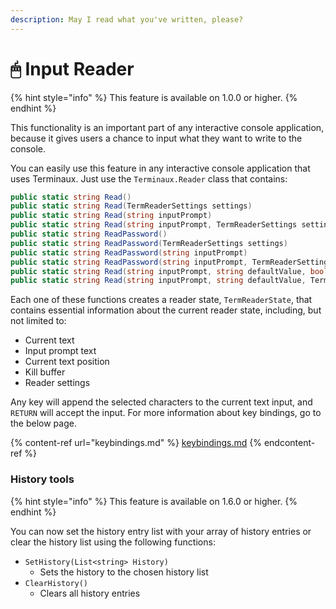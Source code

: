 ```yaml
---
description: May I read what you've written, please?
---
```


# 🖱 Input Reader

{% hint style="info" %}
This feature is available on 1.0.0 or higher.
{% endhint %}

This functionality is an important part of any interactive console application, because it gives users a chance to input what they want to write to the console.

You can easily use this feature in any interactive console application that uses Terminaux. Just use the `Terminaux.Reader` class that contains:

```csharp
public static string Read()
public static string Read(TermReaderSettings settings)
public static string Read(string inputPrompt)
public static string Read(string inputPrompt, TermReaderSettings settings)
public static string ReadPassword()
public static string ReadPassword(TermReaderSettings settings)
public static string ReadPassword(string inputPrompt)
public static string ReadPassword(string inputPrompt, TermReaderSettings settings)
public static string Read(string inputPrompt, string defaultValue, bool password = false, bool oneLineWrap = false, bool interruptible = false)
public static string Read(string inputPrompt, string defaultValue, TermReaderSettings settings, bool password = false, bool oneLineWrap = false, bool interruptible = false)
```

Each one of these functions creates a reader state, `TermReaderState`, that contains essential information about the current reader state, including, but not limited to:

* Current text
* Input prompt text
* Current text position
* Kill buffer
* Reader settings

Any key will append the selected characters to the current text input, and `RETURN` will accept the input. For more information about key bindings, go to the below page.

{% content-ref url="keybindings.md" %}
[keybindings.md](keybindings.md)
{% endcontent-ref %}

### History tools

{% hint style="info" %}
This feature is available on 1.6.0 or higher.
{% endhint %}

You can now set the history entry list with your array of history entries or clear the history list using the following functions:

* `SetHistory(List<string> History)`
  * Sets the history to the chosen history list
* `ClearHistory()`
  * Clears all history entries
